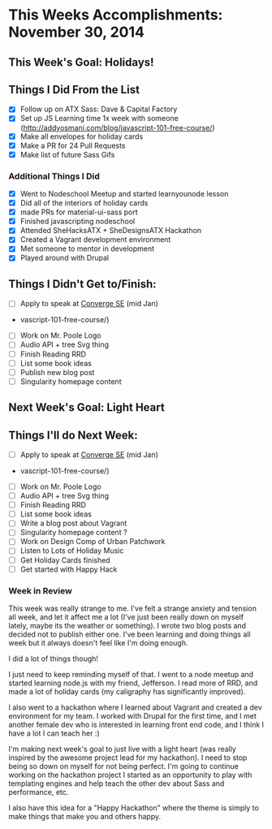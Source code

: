 # This Weeks Accomplishments: November 30, 2014

## This Week's Goal: Holidays!

## Things I Did From the List
- [x] Follow up on ATX Sass: Dave & Capital Factory
- [x] Set up JS Learning time 1x week with someone (http://addyosmani.com/blog/javascript-101-free-course/)
- [x] Make all envelopes for holiday cards
- [x] Make a PR for 24 Pull Requests
- [x] Make list of future Sass Gifs

### Additional Things I Did
- [x] Went to Nodeschool Meetup and started learnyounode lesson
- [x] Did all of the interiors of holiday cards
- [x] made PRs for material-ui-sass port
- [x] Finished javascripting nodeschool
- [x] Attended SheHacksATX + SheDesignsATX Hackathon
- [x] Created a Vagrant development environment
- [x] Met someone to mentor in development
- [x] Played around with Drupal

## Things I Didn't Get to/Finish:
- [ ] Apply to speak at [Converge SE](https://period3.wufoo.com/forms/convergese-2015-speakertalk-proposal/) (mid Jan)
- vascript-101-free-course/)
- [ ] Work on Mr. Poole Logo
- [ ] Audio API + tree Svg thing
- [ ] Finish Reading RRD
- [ ] List some book ideas
- [ ] Publish new blog post
- [ ] Singularity homepage content

## Next Week's Goal: Light Heart

## Things I'll do Next Week:
- [ ] Apply to speak at [Converge SE](https://period3.wufoo.com/forms/convergese-2015-speakertalk-proposal/) (mid Jan)
- vascript-101-free-course/)
- [ ] Work on Mr. Poole Logo
- [ ] Audio API + tree Svg thing
- [ ] Finish Reading RRD
- [ ] List some book ideas
- [ ] Write a blog post about Vagrant
- [ ] Singularity homepage content ?
- [ ] Work on Design Comp of Urban Patchwork
- [ ] Listen to Lots of Holiday Music
- [ ] Get Holiday Cards finished
- [ ] Get started with Happy Hack

### Week in Review

This week was really strange to me. I've felt a strange anxiety and tension all week, and let it affect me a lot (I've just been really down on myself lately, maybe its the weather or something). I wrote two blog posts and decided not to publish either one. I've been learning and doing things all week but it always doesn't feel like I'm doing enough.

I did a lot of things though!

I just need to keep reminding myself of that. I went to a node meetup and started learning node.js with my friend, Jefferson. I read more of RRD, and made a lot of holiday cards (my caligraphy has significantly improved).

I also went to a hackathon where I learned about Vagrant and created a dev environment for my team. I worked with Drupal for the first time, and I met another female dev who is interested in learning front end code, and I think I have a lot I can teach her :)

I'm making next week's goal to just live with a light heart (was really inspired by the awesome project lead for my hackathon). I need to stop being so down on myself for not being perfect. I'm going to continue working on the hackathon project I started as an opportunity to play with templating engines and help teach the other dev about Sass and performance, etc.

I also have this idea for a "Happy Hackathon" where the theme is simply to make things that make you and others happy.







